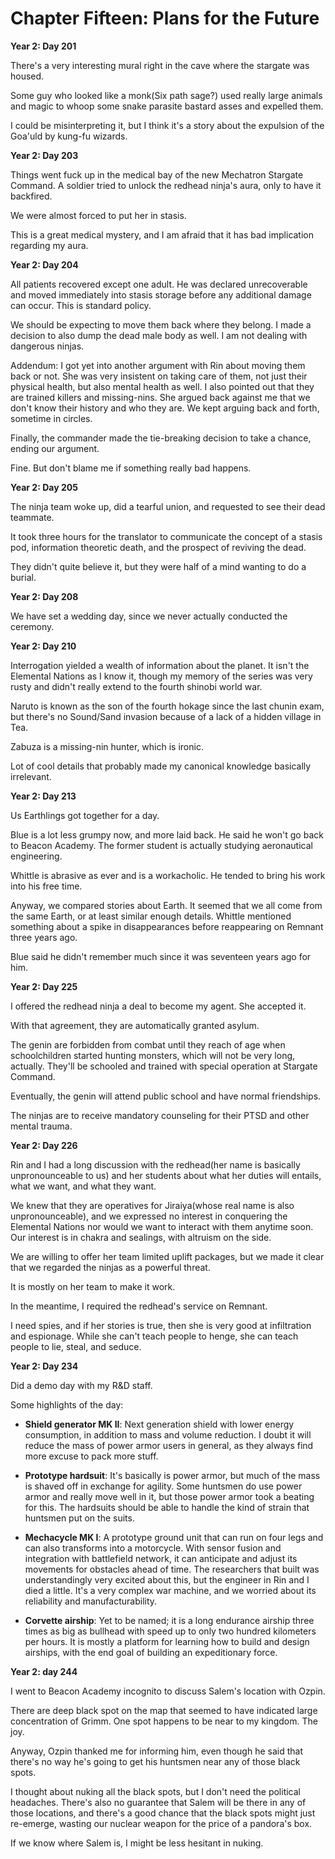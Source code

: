 # Chapter Fifteen: Plans for the Future

**Year 2: Day 201**

There's a very interesting mural right in the cave where the stargate was housed.

Some guy who looked like a monk(Six path sage?) used really large animals and magic to whoop some snake parasite bastard asses and expelled them.

I could be misinterpreting it, but I think it's a story about the expulsion of the Goa'uld by kung-fu wizards.

**Year 2: Day 203**

Things went fuck up in the medical bay of the new Mechatron Stargate Command. A soldier tried to unlock the redhead ninja's aura, only to have it backfired.

We were almost forced to put her in stasis.

This is a great medical mystery, and I am afraid that it has bad implication regarding my aura.

**Year 2: Day 204**

All patients recovered except one adult. He was declared unrecoverable and moved immediately into stasis storage before any additional damage can occur. This is standard policy.

We should be expecting to move them back where they belong. I made a decision to also dump the dead male body as well. I am not dealing with dangerous ninjas.

Addendum: I got yet into another argument with Rin about moving them back or not. She was very insistent on taking care of them, not just their physical health, but also mental health as well. I also pointed out that they are trained killers and missing-nins. She argued back against me that we don't know their history and who they are. We kept arguing back and forth, sometime in circles.

Finally, the commander made the tie-breaking decision to take a chance, ending our argument.

Fine. But don't blame me if something really bad happens.

**Year 2: Day 205**

The ninja team woke up, did a tearful union, and requested to see their dead teammate.

It took three hours for the translator to communicate the concept of a stasis pod, information theoretic death, and the prospect of reviving the dead.

They didn't quite believe it, but they were half of a mind wanting to do a burial.

**Year 2: Day 208**

We have set a wedding day, since we never actually conducted the ceremony.

**Year 2: Day 210**

Interrogation yielded a wealth of information about the planet. It isn't the Elemental Nations as I know it, though my memory of the series was very rusty and didn't really extend to the fourth shinobi world war.

Naruto is known as the son of the fourth hokage since the last chunin exam, but there's no Sound/Sand invasion because of a lack of a hidden village in Tea.

Zabuza is a missing-nin hunter, which is ironic.

Lot of cool details that probably made my canonical knowledge basically irrelevant.

**Year 2: Day 213**

Us Earthlings got together for a day.

Blue is a lot less grumpy now, and more laid back. He said he won't go back to Beacon Academy. The former student is actually studying aeronautical engineering.

Whittle is abrasive as ever and is a workacholic. He tended to bring his work into his free time.

Anyway, we compared stories about Earth. It seemed that we all come from the same Earth, or at least similar enough details. Whittle mentioned something about a spike in disappearances before reappearing on Remnant three years ago.

Blue said he didn't remember much since it was seventeen years ago for him.

**Year 2: Day 225**

I offered the redhead ninja a deal to become my agent. She accepted it.

With that agreement, they are automatically granted asylum.

The genin are forbidden from combat until they reach of age when schoolchildren started hunting monsters, which will not be very long, actually. They'll be schooled and trained with special operation at Stargate Command.

Eventually, the genin will attend public school and have normal friendships.

The ninjas are to receive mandatory counseling for their PTSD and other mental trauma.

**Year 2: Day 226**

Rin and I had a long discussion with the redhead(her name is basically unpronounceable to us) and her students about what her duties will entails, what we want, and what they want.

We knew that they are operatives for Jiraiya(whose real name is also unpronounceable), and we expressed no interest in conquering the Elemental Nations nor would we want to interact with them anytime soon. Our interest is in chakra and sealings, with altruism on the side.

We are willing to offer her team limited uplift packages, but we made it clear that we regarded the ninjas as a powerful threat.

It is mostly on her team to make it work.

In the meantime, I required the redhead's service on Remnant.

I need spies, and if her stories is true, then she is very good at infiltration and espionage. While she can't teach people to henge, she can teach people to lie, steal, and seduce.

**Year 2: Day 234**

Did a demo day with my R&D staff.

Some highlights of the day:

* **Shield generator MK II**: Next generation shield with lower energy consumption, in addition to mass and volume reduction. I doubt it will reduce the mass of power armor users in general, as they always find more excuse to pack more stuff.

* **Prototype hardsuit**: It's basically is power armor, but much of the mass is shaved off in exchange for agility. Some huntsmen do use power armor and really move well in it, but those power armor took a beating for this. The hardsuits should be able to handle the kind of strain that huntsmen put on the suits.

* **Mechacycle MK I**: A prototype ground unit that can run on four legs and can also transforms into a motorcycle. With sensor fusion and integration with battlefield network, it can anticipate and adjust its movements for obstacles ahead of time. The researchers that built was understandingly very excited about this, but the engineer in Rin and I died a little. It's a very complex war machine, and we worried about its reliability and manufacturability.

* **Corvette airship**: Yet to be named; it is a long endurance airship three times as big as bullhead with speed up to only two hundred kilometers per hours. It is mostly a platform for learning how to build and design airships, with the end goal of building an expeditionary force.

**Year 2: day 244**

I went to Beacon Academy incognito to discuss Salem's location with Ozpin.

There are deep black spot on the map that seemed to have indicated large concentration of Grimm. One spot happens to be near to my kingdom. The joy.

Anyway, Ozpin thanked me for informing him, even though he said that there's no way he's going to get his huntsmen near any of those black spots.

I thought about nuking all the black spots, but I don't need the political headaches. There's also no guarantee that Salem will be there in any of those locations, and there's a good chance that the black spots might just re-emerge, wasting our nuclear weapon for the price of a pandora's box.

If we know where Salem is, I might be less hesitant in nuking.

